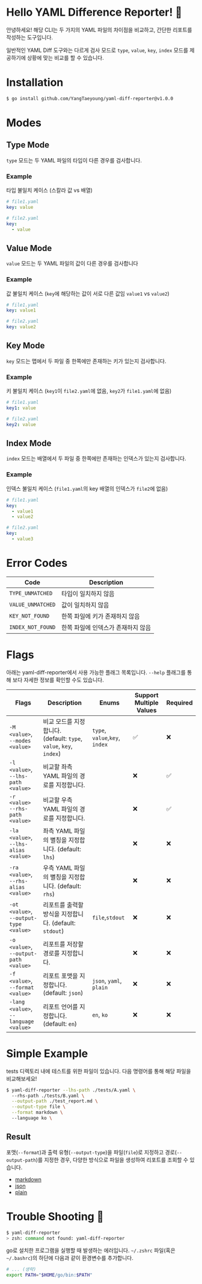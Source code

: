 # Hello YAML Difference Reporter! 👋

안녕하세요! 해당 CLI는 두 가지의 YAML 파일의 차이점을 비교하고, 간단한 리포트를 작성하는 도구입니다.

일반적인 YAML Diff 도구와는 다르게 검사 모드로 `type`, `value`, `key`, `index` 모드를 제공하기에 상황에 맞는 비교를 할 수 있습니다.

# Installation

```bash
$ go install github.com/YangTaeyoung/yaml-diff-reporter@v1.0.0
```

# Modes

## Type Mode

`type` 모드는 두 YAML 파일의 타입이 다른 경우를 검사합니다.

### Example

타입 불일치 케이스 (스칼라 값 vs 배열)

```yaml
# file1.yaml
key: value
``` 

```yaml
# file2.yaml
key:
  - value
```

## Value Mode

`value` 모드는 두 YAML 파일의 값이 다른 경우를 검사합니다

### Example

값 불일치 케이스 (`key`에 해당하는 값이 서로 다른 값임 `value1` vs `value2`)

```yaml
# file1.yaml
key: value1
```

```yaml
# file2.yaml
key: value2
```

## Key Mode

`key` 모드는 맵에서 두 파일 중 한쪽에만 존재하는 키가 있는지 검사합니다.

### Example

키 불일치 케이스 (`key1`이 `file2.yaml`에 없음, `key2`가 `file1.yaml`에 없음)

```yaml
# file1.yaml
key1: value
```

```yaml
# file2.yaml
key2: value
```

## Index Mode

`index` 모드는 배열에서 두 파일 중 한쪽에만 존재하는 인덱스가 있는지 검사합니다.

### Example

인덱스 불일치 케이스 (`file1.yaml`의 key 배열의 인덱스가 `file2`에 없음)

```yaml
# file1.yaml
key:
  - value1
  - value2
```

```yaml
# file2.yaml
key:
  - value3
```

# Error Codes

| Code              | Description         |
|-------------------|---------------------|
| `TYPE_UNMATCHED`  | 타입이 일치하지 않음         |
| `VALUE_UNMATCHED` | 값이 일치하지 않음          |
| `KEY_NOT_FOUND`   | 한쪽 파일에 키가 존재하지 않음   |
| `INDEX_NOT_FOUND` | 한쪽 파일에 인덱스가 존재하지 않음 |

# Flags

아래는 yaml-diff-reporter에서 사용 가능한 플래그 목록입니다. `--help` 플래그를 통해 보다 자세한 정보를 확인할 수도 있습니다.

| Flags                                      | Description                                              | Enums                          | Support Multiple Values | Required |
|--------------------------------------------|----------------------------------------------------------|--------------------------------|-------------------------|----------|
| `-M <value>`, <br>`--modes <value>`        | 비교 모드를 지정합니다. (default: `type`, `value`, `key`, `index`) | `type`, `value`,`key`, `index` | ✅                       | ❌        |
| `-l <value>`, <br>`--lhs-path <value>`     | 비교할 좌측 YAML 파일의 경로를 지정합니다.                               |                                | ❌                       | ✅        |
| `-r <value>` <br>`--rhs-path <value>`      | 비교할 우측 YAML 파일의 경로를 지정합니다.                               |                                | ❌                       | ✅        |
| `-la <value>`, <br>`--lhs-alias <value>`   | 좌측 YAML 파일의 별칭을 지정합니다. (default: `lhs`)                  |                                | ❌                       | ❌        |
| `-ra <value>`, <br>`--rhs-alias <value>`   | 우측 YAML 파일의 별칭을 지정합니다. (default: `rhs`)                  |                                | ❌                       | ❌        |
| `-ot <value>`, <br>`--output-type <value>` | 리포트를 출력할 방식을 지정합니다. (default: `stdout`)                  | `file`,`stdout`                | ❌                       | ❌        |
| `-o <value>`, <br>`--output-path <value>`  | 리포트를 저장할 경로를 지정합니다.                                      |                                | ❌                       | ❌        |
| `-f <value>`, <br>`--format <value>`       | 리포트 포맷을 지정합니다. (default: `json`)                         | `json`, `yaml`, `plain`        | ❌                       | ❌        |
| `-lang <value>`, <br>`--language <value>`  | 리포트 언어를 지정합니다. (default: `en`)                           | `en`, `ko`                     | ❌                       | ❌        |

# Simple Example

tests 디렉토리 내에 테스트를 위한 파일이 있습니다. 다음 명령어를 통해 해당 파일을 비교해보세요!

```bash
$ yaml-diff-reporter --lhs-path ./tests/A.yaml \ 
  --rhs-path ./tests/B.yaml \
  --output-path ./test_report.md \
  --output-type file \
  --format markdown \ 
  --language ko \ 
```

## Result

포맷(`--format`)과 출력 유형(`--output-type`)을 파일(`file`)로 지정하고 경로(`--output-path`)를 지정한 경우, 다양한 방식으로 파일을 생성하여 리포트를 조회할 수 있습니다.

- [markdown](./test_report.md)
- [json](./test_report.json)
- [plain](./test_report.txt)

# Trouble Shooting 👊

```bash
$ yaml-diff-reporter
> zsh: command not found: yaml-diff-reporter
```

go로 설치한 프로그램을 실행할 때 발생하는 에러입니다. `~/.zshrc` 파일(혹은 `~/.bashrc`)의 하단에 다음과 같이 환경변수를 추가합니다.

```bash
# ... (생략)
export PATH="$HOME/go/bin:$PATH"
```
